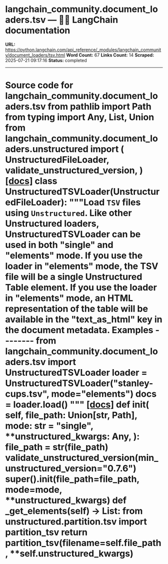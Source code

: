 # langchain_community.document_loaders.tsv — 🦜🔗 LangChain  documentation

**URL:** https://python.langchain.com/api_reference/_modules/langchain_community/document_loaders/tsv.html
**Word Count:** 67
**Links Count:** 14
**Scraped:** 2025-07-21 09:17:16
**Status:** completed

---

# Source code for langchain\_community.document\_loaders.tsv               from pathlib import Path     from typing import Any, List, Union          from langchain_community.document_loaders.unstructured import (         UnstructuredFileLoader,         validate_unstructured_version,     )                              [[docs]](https://python.langchain.com/api_reference/community/document_loaders/langchain_community.document_loaders.tsv.UnstructuredTSVLoader.html#langchain_community.document_loaders.tsv.UnstructuredTSVLoader)     class UnstructuredTSVLoader(UnstructuredFileLoader):         """Load `TSV` files using `Unstructured`.              Like other         Unstructured loaders, UnstructuredTSVLoader can be used in both         "single" and "elements" mode. If you use the loader in "elements"         mode, the TSV file will be a single Unstructured Table element.         If you use the loader in "elements" mode, an HTML representation         of the table will be available in the "text_as_html" key in the         document metadata.              Examples         --------         from langchain_community.document_loaders.tsv import UnstructuredTSVLoader              loader = UnstructuredTSVLoader("stanley-cups.tsv", mode="elements")         docs = loader.load()         """                         [[docs]](https://python.langchain.com/api_reference/community/document_loaders/langchain_community.document_loaders.tsv.UnstructuredTSVLoader.html#langchain_community.document_loaders.tsv.UnstructuredTSVLoader.__init__)         def __init__(             self,             file_path: Union[str, Path],             mode: str = "single",             **unstructured_kwargs: Any,         ):             file_path = str(file_path)             validate_unstructured_version(min_unstructured_version="0.7.6")             super().__init__(file_path=file_path, mode=mode, **unstructured_kwargs)                             def _get_elements(self) -> List:             from unstructured.partition.tsv import partition_tsv                  return partition_tsv(filename=self.file_path, **self.unstructured_kwargs)